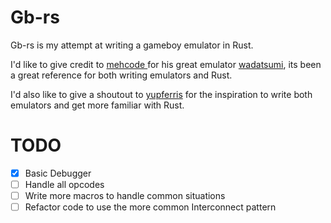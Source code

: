 # Gb-rs

Gb-rs is my attempt at writing a gameboy emulator in Rust.

I'd like to give credit to [ mehcode ]( https://github.com/mehcode ) for his 
great emulator [wadatsumi](https://github.com/mehcode/wadatsumi), its been a great
reference for both writing emulators and Rust.  

I'd also like to give a shoutout to [yupferris](https://github.com/yupferris) for
the inspiration to write both emulators and get more familiar with Rust.


# TODO

- [x] Basic Debugger
- [ ] Handle all opcodes
- [ ] Write more macros to handle common situations
- [ ] Refactor code to use the more common Interconnect pattern
